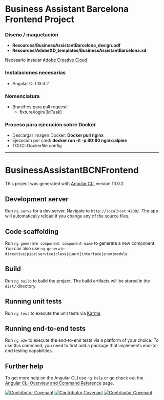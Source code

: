 # Business Assistant Barcelona Frontend Project


### Diseño / maquetación

- **Resources/BusinessAssistantBarcelona_design.pdf**
- **Resources/AdobeXD_templates/BusinessAssistantBarcelona.xd**

Necesario instalar [Adobe Creative Cloud](https://creativecloud.adobe.com/apps/download/creative-cloud)

### Instalaciones necesarias

- Angular CLI 13.0.2


### Nomenclatura

- Branches para pull request:
    - fixture/login/[idTask]

### Proceso para ejecución sobre Docker

- Descargar imagen Docker: **Docker pull nginx**
- Ejecución por cmd: **docker run -it -p 80:80 nginx:alpine**
- TODO: Dockerfile config

<hr/>


# BusinessAssistantBCNFrontend

This project was generated with [Angular CLI](https://github.com/angular/angular-cli) version 13.0.2.

## Development server

Run `ng serve` for a dev server. Navigate to `http://localhost:4200/`. The app will automatically reload if you change any of the source files.

## Code scaffolding

Run `ng generate component component-name` to generate a new component. You can also use `ng generate directive|pipe|service|class|guard|interface|enum|module`.

## Build

Run `ng build` to build the project. The build artifacts will be stored in the `dist/` directory.

## Running unit tests

Run `ng test` to execute the unit tests via [Karma](https://karma-runner.github.io).

## Running end-to-end tests

Run `ng e2e` to execute the end-to-end tests via a platform of your choice. To use this command, you need to first add a package that implements end-to-end testing capabilities.

## Further help

To get more help on the Angular CLI use `ng help` or go check out the [Angular CLI Overview and Command Reference](https://angular.io/cli) page.


[![Contributor Covenant](https://img.shields.io/badge/Contributor%20Covenant-v2.0%20adopted-ff69b4.svg)](code_of_conduct_EN.md) 
 [![Contributor Covenant](https://img.shields.io/badge/Contributor%20Covenant-v2.0%20adopted-ff69b4.svg)](code_of_conduct_ES.md) 
  [![Contributor Covenant](https://img.shields.io/badge/Contributor%20Covenant-v2.0%20adopted-ff69b4.svg)](code_of_conduct_CA.md) 
